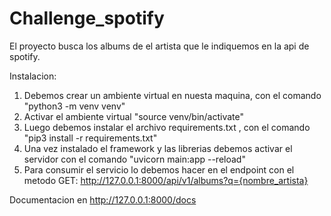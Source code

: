 # Challenge_spotify

El proyecto busca los albums de el artista que le indiquemos en la api de spotify.

Instalacion:

1. Debemos crear un ambiente virtual en nuesta maquina, con el comando "python3 -m venv venv"
2. Activar el ambiente virtual "source venv/bin/activate"
3. Luego debemos instalar el archivo requirements.txt , con el comando "pip3 install -r requirements.txt"
4. Una vez instalado el framework y las librerias debemos activar el servidor con el comando "uvicorn main:app --reload"
5. Para consumir el servicio lo debemos hacer en el endpoint con el metodo GET: http://127.0.0.1:8000/api/v1/albums?q={nombre_artista}

Documentacion en http://127.0.0.1:8000/docs
